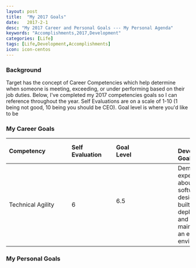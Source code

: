 ```yaml
---
layout: post
title:  "My 2017 Goals"
date:   2017-2-1
desc: "My 2017 Career and Personal Goals --- My Personal Agenda"
keywords: "Accomplishments,2017,Development"
categories: [Life]
tags: [Life,Development,Accomplishments]
icon: icon-centos
---
```


### Background

Target has the concept of Career Competencies which help determine when someone is meeting, exceeding, or under performing based on their job duties.  Below, I've completed my 2017 competencies goals so I can reference throughout the year.  Self Evaluations are on a scale of 1-10 (1 being not good, 10 being you should be CEO).  Goal level is where you'd like to be


### My Career Goals

| Competency        | Self Evaluation   | Goal Level              |  Development Goal                 | Completed By |
|:------------------|:----------------|:------------------------|:------------------------------------|----------|
| Technical Agility    | 6          | 6.5                         |Demonstrates expertise about how software is designed, built, deployed, and maintained in an enterprise environment. | August 2017 |

### My Personal Goals
